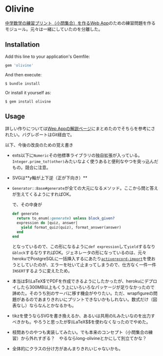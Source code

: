 # Olivine

[中学数学の練習プリント（小問集合）を作るWeb App](https://nettle-generator.herokuapp.com/)のための練習問題を作るモジュール。元々は一緒にしていたのを分離した。

## Installation

Add this line to your application's Gemfile:

```ruby
gem 'olivine'
```

And then execute:

    $ bundle install

Or install it yourself as:

    $ gem install olivine

## Usage

詳しい作りについては[Wep Appの解説ページ](https://nettle-generator.herokuapp.com/spec)にまとめたのでそちらを参考にされたい。バグレポートはGit経由で。

以下、今後の改良のための覚え書き

- exts以下に```Numeric```その他標準ライブラリの独自拡張が入っている。```Integer.prime_to?(other)```みたいなよく使うあると便利なやつを突っ込んだもの。競合に注意。
- SVGは**$y$軸が上下逆（正が下向き）**
- ```Generator::Base#generate```が全ての大元になるメソッド。ここから問と答えが生えてくるようにすればOK。

  で、その中身が
  ```ruby
  def generate
    return to_enum(:generate) unless block_given?
    expression do |quiz, answer|
      yield format_quiz(quiz), format_answer(answer)
    end
  end
  ```
  となっているので、この形になるように```def expression```して```yield```するなり```&block```するなりすればOK。ジェネレータの形になっているのは、元々herokuでPostgreSQLに一括挿入するにあたり[```activerecord-import```](https://github.com/zdennis/activerecord-import)を使おうとしていたのが、エラーを吐いて止まってしまうので、仕方なく一件一件```INSERT```するように変えたため。
- 本当は$\\LaTeX$でPDFを作成できるようにしたかったが、herokuにデプロイしたら300MB以上もくう上にいろいろなパッケージが足りなかったので諦めた。そのうち別のサーバに移す機会がやりたい。ただ、wrapfigureの問題があるのであまりきれいにプリントできないかもしれない。数式だけ（図表なし）ならなんとかなるかも。
- tikzを使うならSVGを書き換えるか、あるいは共用のILみたいなのを出力すべきかも。やろうと思ったが$\\LaTeX$$を使わなくなったのでやめた。
- 枝問ありのやつも実装してみたい。でも本来のコンセプト（小問集合の練習）から外れすぎる？　やるならlong-olivineとかにして別立てかな？
- 全体的にクラスの分け方があんまりきれいじゃないかも。
